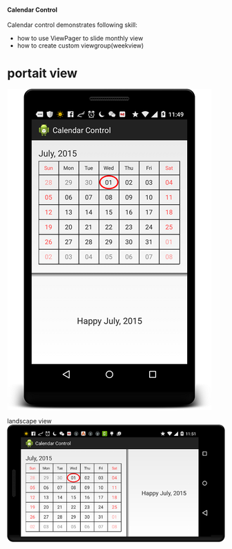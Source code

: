 #### Calendar Control

Calendar control demonstrates following skill:
- how to use ViewPager to slide monthly view
- how to create custom viewgroup(weekview)


portait view
=================================
![placeholder](/images/calendar_portait_view.png)

landscape view 
![placeholder](/images/calendar_land_view.png)